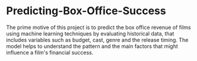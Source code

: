 # Predicting-Box-Office-Success
The prime motive of this project is to predict the box office revenue of films using machine learning techniques by evaluating historical data, that includes variables such as budget, cast, genre and the release timing. The model helps to understand the pattern and the main factors that might influence a film's financial success.
